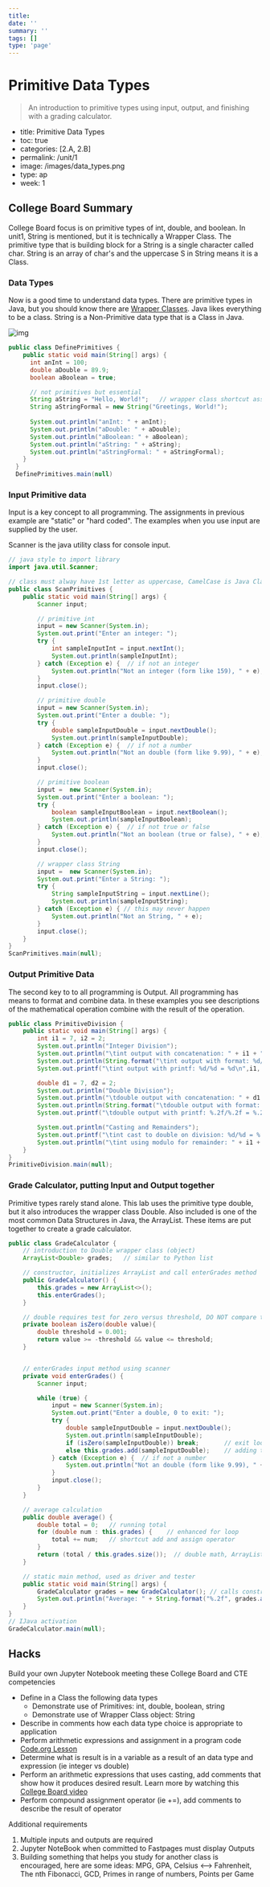 ```yaml
---
title: 
date: ''
summary: ''
tags: []
type: 'page'
---
```


# Primitive Data Types
> An introduction to primitive types using input, output, and finishing with a grading calculator.

- title: Primitive Data Types
- toc: true
- categories: [2.A, 2.B]
- permalink: /unit/1
- image: /images/data_types.png
- type: ap
- week: 1

## College Board Summary
College Board focus is on primitive types of int, double, and boolean.  In unit1, String is mentioned, but it is technically a Wrapper Class.  The primitive type that is building block for a String is a single character called char.  String is an array of char's and the uppercase S in String means it is a Class.

### Data Types
Now is a good time to understand data types.  There are primitive types in Java, but you should know there are [Wrapper Classes](https://www.youtube.com/watch?v=kog78g2fvqU).  Java likes everything to be a class.  String is a Non-Primitive data type that is a Class in Java.

![img](images/data_types.png)


```java
public class DefinePrimitives {
    public static void main(String[] args) {
      int anInt = 100;
      double aDouble = 89.9;
      boolean aBoolean = true;

      // not primitives but essential
      String aString = "Hello, World!";   // wrapper class shortcut assignment
      String aStringFormal = new String("Greetings, World!");
  
      System.out.println("anInt: " + anInt);
      System.out.println("aDouble: " + aDouble);
      System.out.println("aBoolean: " + aBoolean);
      System.out.println("aString: " + aString);
      System.out.println("aStringFormal: " + aStringFormal);
    }
  }
  DefinePrimitives.main(null)
```

### Input Primitive data
Input is a key concept to all programming.  The assignments in previous example are "static" or "hard coded".  The examples when you use input are supplied by the user.

Scanner is the java utility class for console input.


```java
// java style to import library
import java.util.Scanner;

// class must alway have 1st letter as uppercase, CamelCase is Java Class convention
public class ScanPrimitives {
    public static void main(String[] args) {    
        Scanner input;

        // primitive int
        input = new Scanner(System.in);
        System.out.print("Enter an integer: ");
        try {
            int sampleInputInt = input.nextInt();
            System.out.println(sampleInputInt);
        } catch (Exception e) {  // if not an integer
            System.out.println("Not an integer (form like 159), " + e);
        }
        input.close();

        // primitive double
        input = new Scanner(System.in);
        System.out.print("Enter a double: ");
        try {
            double sampleInputDouble = input.nextDouble();
            System.out.println(sampleInputDouble);
        } catch (Exception e) {  // if not a number
            System.out.println("Not an double (form like 9.99), " + e);
        }
        input.close();

        // primitive boolean
        input =  new Scanner(System.in);
        System.out.print("Enter a boolean: ");
        try {
            boolean sampleInputBoolean = input.nextBoolean();
            System.out.println(sampleInputBoolean);
        } catch (Exception e) {  // if not true or false
            System.out.println("Not an boolean (true or false), " + e);
        }
        input.close();

        // wrapper class String
        input =  new Scanner(System.in);
        System.out.print("Enter a String: ");
        try {
            String sampleInputString = input.nextLine();
            System.out.println(sampleInputString);
        } catch (Exception e) { // this may never happen
            System.out.println("Not an String, " + e);
        }
        input.close();
    }
}
ScanPrimitives.main(null);
```

### Output Primitive Data
The second key to to all programming is Output.  All programming has means to format and combine data.  In these examples you see descriptions of the mathematical operation combine with the result of the operation.


```java
public class PrimitiveDivision {
    public static void main(String[] args) {
        int i1 = 7, i2 = 2;
        System.out.println("Integer Division");
        System.out.println("\tint output with concatenation: " + i1 + "/" + i2 + " = " + i1/i2);
        System.out.println(String.format("\tint output with format: %d/%d = %d",i1, i2, i1/i2));
        System.out.printf("\tint output with printf: %d/%d = %d\n",i1, i2, i1/i2);

        double d1 = 7, d2 = 2;
        System.out.println("Double Division");
        System.out.println("\tdouble output with concatenation: " + d1 + "/" + d2 + " = " + d1/d2);
        System.out.println(String.format("\tdouble output with format: %.2f/%.2f = %.2f",d1, d2, d1/d2));
        System.out.printf("\tdouble output with printf: %.2f/%.2f = %.2f\n",d1, d2, d1/d2);

        System.out.println("Casting and Remainders");
        System.out.printf("\tint cast to double on division: %d/%d = %.2f\n",i1, i2, i1/(double)i2);
        System.out.println("\tint using modulo for remainder: " + i1 + "/" + i2 + " = " + i1/i2 + " remainder " + i1%i2);
    }
}
PrimitiveDivision.main(null);
```

### Grade Calculator, putting Input and Output together
Primitive types rarely stand alone.  This lab uses the primitive type double, but it also introduces the wrapper class Double.  Also included is one of the most common Data Structures in Java, the ArrayList.  These items are put together to create a grade calculator.


```java
public class GradeCalculator {
    // introduction to Double wrapper class (object)
    ArrayList<Double> grades;   // similar to Python list

    // constructor, initializes ArrayList and call enterGrades method
    public GradeCalculator() {
        this.grades = new ArrayList<>();
        this.enterGrades();
    }

    // double requires test for zero versus threshold, DO NOT compare to Zero
    private boolean isZero(double value){
        double threshold = 0.001;
        return value >= -threshold && value <= threshold;
    }


    // enterGrades input method using scanner
    private void enterGrades() {
        Scanner input;

        while (true) {
            input = new Scanner(System.in);
            System.out.print("Enter a double, 0 to exit: ");
            try {
                double sampleInputDouble = input.nextDouble();
                System.out.println(sampleInputDouble);
                if (isZero(sampleInputDouble)) break;       // exit loop on isZero
                else this.grades.add(sampleInputDouble);    // adding to object, ArrayList grades
            } catch (Exception e) {  // if not a number
                System.out.println("Not an double (form like 9.99), " + e);
            }
            input.close();
        }
    }

    // average calculation 
    public double average() {
        double total = 0;   // running total
        for (double num : this.grades) {    // enhanced for loop
            total += num;   // shortcut add and assign operator
        }
        return (total / this.grades.size());  // double math, ArrayList grades object maintains its size
    }

    // static main method, used as driver and tester
    public static void main(String[] args) {
        GradeCalculator grades = new GradeCalculator(); // calls constructor, creates object, which calls enterGrades
        System.out.println("Average: " + String.format("%.2f", grades.average()));  // format used to standardize to two decimal points
    }
}
// IJava activation
GradeCalculator.main(null);
```

## Hacks
Build your own Jupyter Notebook meeting these College Board and CTE competencies
- Define in a Class the following data types
    - Demonstrate use of Primitives: int, double, boolean, string
    - Demonstrate use of Wrapper Class object: String 
- Describe in comments how each data type choice is appropriate to application
- Perform arithmetic expressions and assignment in a program code [Code.org Lesson](https://studio.code.org/s/csa2-2022/lessons/2/student)
- Determine what is result is in a variable as a result of an data type and expression (ie integer vs double)
- Perform an arithmetic expressions that uses casting, add comments that show how it produces desired result.  Learn more by watching this [College Board video](https://apclassroom.collegeboard.org/8/home?apd=ovg96bpudo&unit=1)
- Perform compound assignment operator (ie +=), add comments to describe the result of operator

Additional requirements
1. Multiple inputs and outputs are required
2. Jupyter NoteBook when committed to Fastpages must display Outputs
3. Building something that helps you study for another class is encouraged, here are some ideas: MPG, GPA, Celsius <--> Fahrenheit, The nth Fibonacci, GCD, Primes in range of numbers, Points per Game 


